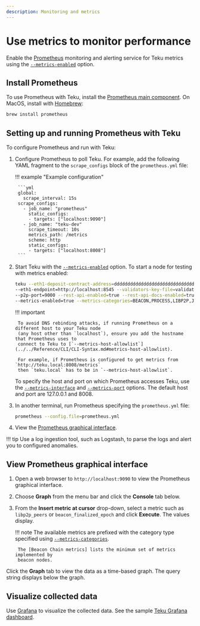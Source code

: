 ```yaml
---
description: Monitoring and metrics
---
```


# Use metrics to monitor performance

Enable the [Prometheus](https://prometheus.io/) monitoring and alerting service for
Teku metrics using the [`--metrics-enabled`](../../Reference/CLI/CLI-Syntax.md#metrics-enabled)
option.

## Install Prometheus

To use Prometheus with Teku, install the
[Prometheus main component](https://prometheus.io/download/). On MacOS, install with
[Homebrew](https://formulae.brew.sh/formula/prometheus):

```bash
brew install prometheus
```

## Setting up and running Prometheus with Teku

To configure Prometheus and run with Teku:

1.  Configure Prometheus to poll Teku. For example, add the following YAML fragment to the
    `scrape_configs` block of the `prometheus.yml` file:

    !!! example "Example configuration"

         ```yml
         global:
           scrape_interval: 15s
         scrape_configs:
           - job_name: "prometheus"
             static_configs:
             - targets: ["localhost:9090"]
           - job_name: "teku-dev"
             scrape_timeout: 10s
             metrics_path: /metrics
             scheme: http
             static_configs:
             - targets: ["localhost:8008"]
         ```

1.  Start Teku with the
    [`--metrics-enabled`](../../Reference/CLI/CLI-Syntax.md#metrics-enabled) option. To start a
    node for testing with metrics enabled:

    ```bash
    teku --eth1-deposit-contract-address=dddddddddddddddddddddddddddddddddddddddd \
    --eth1-endpoint=http://localhost:8545 --validators-key-file=validator_keys \
    --p2p-port=9000 --rest-api-enabled=true --rest-api-docs-enabled=true \
    --metrics-enabled=true --metrics-categories=BEACON,PROCESS,LIBP2P,JVM,NETWORK,PROCESS
    ```

    !!! important

         To avoid DNS rebinding attacks, if running Prometheus on a different host to your Teku node
         (any host other than `localhost`), ensure you add the hostname that Prometheus uses to
         connect to Teku to [`--metrics-host-allowlist`](../../Reference/CLI/CLI-Syntax.md#metrics-host-allowlist).

         For example, if Prometheus is configured to get metrics from `http://teku.local:8008/metrics`
         then `teku.local` has to be in `--metrics-host-allowlist`.

    To specify the host and port on which Prometheus accesses Teku, use the
    [`--metrics-interface`](../../Reference/CLI/CLI-Syntax.md#metrics-interface) and
    [`--metrics-port`](../../Reference/CLI/CLI-Syntax.md#metrics-port) options. The default host
    and port are 127.0.0.1 and 8008.

1.  In another terminal, run Prometheus specifying the `prometheus.yml` file:

    ```bash
    prometheus --config.file=prometheus.yml
    ```

1.  View the [Prometheus graphical interface](#view-prometheus-graphical-interface).

!!! tip
Use a log ingestion tool, such as Logstash, to parse the logs and alert you to configured
anomalies.

## View Prometheus graphical interface

1.  Open a web browser to `http://localhost:9090` to view the Prometheus graphical interface.

1.  Choose **Graph** from the menu bar and click the **Console** tab below.

1.  From the **Insert metric at cursor** drop-down, select a metric such as
    `libp2p_peers` or `beacon_finalized_epoch` and click **Execute**. The
    values display.

    !!! note
    The available metrics are prefixed with the category type specified using
    [`--metrics-categories`](../../Reference/CLI/CLI-Syntax.md#metrics-categories).

         The [Beacon Chain metrics] lists the minimum set of metrics implemented by
         beacon nodes.

Click the **Graph** tab to view the data as a time-based graph. The query string displays below
the graph.

## Visualize collected data

Use
[Grafana] to visualize the collected data. See the sample
[Teku Grafana dashboard](https://grafana.com/grafana/dashboards/13457).

<!-- Links -->

[beacon chain metrics]: https://github.com/ethereum/beacon-metrics/blob/master/metrics.md
[grafana]: https://grafana.com/docs/grafana/latest/guides/getting_started/
